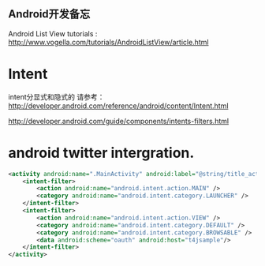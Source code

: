 Android开发备忘
--------

Android List View tutorials : http://www.vogella.com/tutorials/AndroidListView/article.html




# Intent 

intent分显式和隐式的
请参考：     
http://developer.android.com/reference/android/content/Intent.html

http://developer.android.com/guide/components/intents-filters.html

# android twitter intergration.

```xml
<activity android:name=".MainActivity" android:label="@string/title_activity_main" >
    <intent-filter>
        <action android:name="android.intent.action.MAIN" />
        <category android:name="android.intent.category.LAUNCHER" />
    </intent-filter>
    <intent-filter>
        <action android:name="android.intent.action.VIEW" />
        <category android:name="android.intent.category.DEFAULT" />
        <category android:name="android.intent.category.BROWSABLE" />
        <data android:scheme="oauth" android:host="t4jsample"/>
    </intent-filter>
</activity>
```
